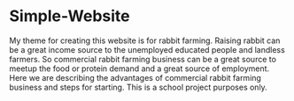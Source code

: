 # Simple-Website
My theme for creating this website is for rabbit farming. Raising rabbit can be a great income source to the unemployed educated people and landless farmers. So commercial rabbit farming business can be a great source to meetup the food or protein demand and a great source of employment. Here we are describing the advantages of commercial rabbit farming business and steps for starting.
This is a school project purposes only.
